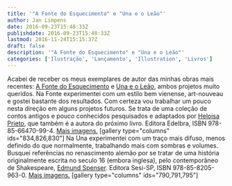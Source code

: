 ```yaml
---
title: '"A Fonte do Esquecimento" e "Una e o Leão"'
author: Jan Limpens
date: 2016-09-23T15:48:33Z
publishdate: 2016-09-23T15:48:33Z
lastmod: 2016-11-24T15:15:37Z
draft: false
description: '"A Fonte do Esquecimento" e "Una e o Leão"'
categories: ['Ilustração', 'Lançamento', 'Illustration', 'Livros']
---
```


Acabei de receber os meus exemplares de autor das minhas obras mais recentes: [A Fonte do Esquecimento](https://limpens.com/portfolio/a-fonte-do-esquecimento-edelbra/) e [Una e o Leão](https://limpens.com/portfolio/una-e-o-leao-sesi/), ambos projetos muito queridos. Na Fonte experimentei com um estilo bem vienense, art-nouveau e gostei bastante dos resultados. Com certeza vou trabalhar um pouco nesta direção em alguns projetos futuros. Se trata de uma coleção de contos antigos e pouco conhecidos pesquisados e adaptados por [Heloisa Prieto](https://www.facebook.com/HeloisaPrieto), que também é a autora do próximo livro. Editora Edelbra, ISBN 978-85-66470-99-4. [Mais imagens.](https://limpens.com/portfolio/a-fonte-do-esquecimento-edelbra/) [gallery type="columns" ids="834,826,830"] Na Una experimentei com um traço mais difuso, menos definido do que normalmente, trabalhando mais com sombras e volumes. Busquei referências no renascimento alemão por se tratar de uma história originalmente escrita no seculo 16 (embora inglesa), pelo contemporâneo de Shakespeare, [Edmund Spenser](https://pt.wikipedia.org/wiki/Edmund_Spenser). Editora Sesi-SP, ISBN 978-85-8205-963-0. [Mais imagens.](https://limpens.com/portfolio/una-e-o-leao-sesi/) [gallery type="columns" ids="790,791,795"]

